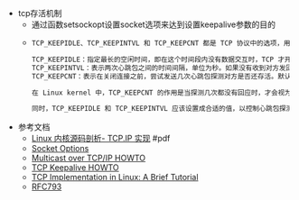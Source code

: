 - tcp存活机制
	- 通过函数setsockopt设置socket选项来达到设置keepalive参数的目的
	- ```bash
	  TCP_KEEPIDLE、TCP_KEEPINTVL 和 TCP_KEEPCNT 都是 TCP 协议中的选项，用于保持 TCP 连接的可靠性和稳定性。它们之间存在一定的关系。
	  
	  TCP_KEEPIDLE：指定最长的空闲时间，即在这个时间段内没有数据交互时，TCP 才开始发送心跳包探测对方是否还存活。
	  TCP_KEEPINTVL：表示两次心跳包之间的时间间隔，单位为秒。如果没有收到对方发回的确认应答包（ACK），则会重新发送心跳包。
	  TCP_KEEPCNT：表示在关闭连接之前，尝试发送几次心跳包探测对方是否还存活。默认情况下，Linux kernel 的 keepalive 心跳包探测次数为 9 次。
	  
	  在 Linux kernel 中，TCP_KEEPCNT 的作用是当探测几次都没有回应时，才会视为连接不可用。也就是说，只有经过 TCP_KEEPCNT 次心跳包探测，每次探测之间间隔 TCP_KEEPINTVL 秒，还是没有收到对方回应，才会认为连接失效，并主动关闭连接。
	  
	  同时，TCP_KEEPIDLE 和 TCP_KEEPINTVL 应该设置成合适的值，以控制心跳包探测的频率和持续时间。通常情况下，TCP_KEEPIDLE 应设置为大于 TCP_KEEPINTVL 的两倍，TCP_KEEPINTVL 应该设置得足够小，以保证及时探测连接是否可用。
	  ```
- 参考文档
	- [Linux 内核源码剖析- TCP.IP 实现](https://pc.woozooo.com/mydisk.php) #pdf
	- [Socket Options](https://notes.shichao.io/unp/ch7/#so_keepalive-socket-option)
	- [Multicast over TCP/IP HOWTO](https://tldp.org/HOWTO/Multicast-HOWTO.html)
	- [TCP Keepalive HOWTO](https://tldp.org/HOWTO/TCP-Keepalive-HOWTO/index.html)
	- [TCP Implementation in Linux: A Brief Tutorial](https://cseweb.ucsd.edu/classes/fa09/cse124/presentations/TCPlinux_implementation.pdf)
	- [RFC793](https://www.rfc-editor.org/rfc/rfc793.txt)